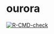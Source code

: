 
<!-- README.md is generated from README.Rmd. Please edit that file -->

# ourora

<!-- badges: start -->

[![R-CMD-check](https://github.com/OxfordIHTM/ourora/actions/workflows/R-CMD-check.yaml/badge.svg)](https://github.com/OxfordIHTM/ourora/actions/workflows/R-CMD-check.yaml)
<!-- badges: end -->

